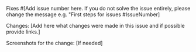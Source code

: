 Fixes #[Add issue number here. If you do not solve the issue entirely, please change the message e.g. "First steps for issues #IssueNumber]

Changes: [Add here what changes were made in this issue and if possible provide links.]

Screenshots for the change: [If needed]